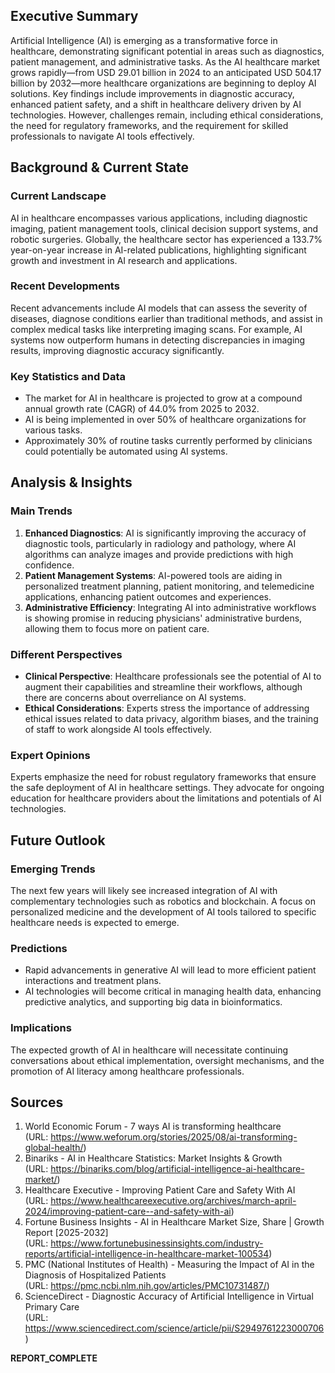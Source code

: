 ## Executive Summary

Artificial Intelligence (AI) is emerging as a transformative force in healthcare, demonstrating significant potential in areas such as diagnostics, patient management, and administrative tasks. As the AI healthcare market grows rapidly—from USD 29.01 billion in 2024 to an anticipated USD 504.17 billion by 2032—more healthcare organizations are beginning to deploy AI solutions. Key findings include improvements in diagnostic accuracy, enhanced patient safety, and a shift in healthcare delivery driven by AI technologies. However, challenges remain, including ethical considerations, the need for regulatory frameworks, and the requirement for skilled professionals to navigate AI tools effectively.

## Background & Current State

### Current Landscape  
AI in healthcare encompasses various applications, including diagnostic imaging, patient management tools, clinical decision support systems, and robotic surgeries. Globally, the healthcare sector has experienced a 133.7% year-on-year increase in AI-related publications, highlighting significant growth and investment in AI research and applications.

### Recent Developments  
Recent advancements include AI models that can assess the severity of diseases, diagnose conditions earlier than traditional methods, and assist in complex medical tasks like interpreting imaging scans. For example, AI systems now outperform humans in detecting discrepancies in imaging results, improving diagnostic accuracy significantly.

### Key Statistics and Data  
- The market for AI in healthcare is projected to grow at a compound annual growth rate (CAGR) of 44.0% from 2025 to 2032.  
- AI is being implemented in over 50% of healthcare organizations for various tasks.  
- Approximately 30% of routine tasks currently performed by clinicians could potentially be automated using AI systems.

## Analysis & Insights

### Main Trends  
1. **Enhanced Diagnostics**: AI is significantly improving the accuracy of diagnostic tools, particularly in radiology and pathology, where AI algorithms can analyze images and provide predictions with high confidence.  
2. **Patient Management Systems**: AI-powered tools are aiding in personalized treatment planning, patient monitoring, and telemedicine applications, enhancing patient outcomes and experiences.  
3. **Administrative Efficiency**: Integrating AI into administrative workflows is showing promise in reducing physicians' administrative burdens, allowing them to focus more on patient care.

### Different Perspectives  
- **Clinical Perspective**: Healthcare professionals see the potential of AI to augment their capabilities and streamline their workflows, although there are concerns about overreliance on AI systems.  
- **Ethical Considerations**: Experts stress the importance of addressing ethical issues related to data privacy, algorithm biases, and the training of staff to work alongside AI tools effectively.

### Expert Opinions  
Experts emphasize the need for robust regulatory frameworks that ensure the safe deployment of AI in healthcare settings. They advocate for ongoing education for healthcare providers about the limitations and potentials of AI technologies.

## Future Outlook

### Emerging Trends  
The next few years will likely see increased integration of AI with complementary technologies such as robotics and blockchain. A focus on personalized medicine and the development of AI tools tailored to specific healthcare needs is expected to emerge.

### Predictions  
- Rapid advancements in generative AI will lead to more efficient patient interactions and treatment plans.  
- AI technologies will become critical in managing health data, enhancing predictive analytics, and supporting big data in bioinformatics.

### Implications  
The expected growth of AI in healthcare will necessitate continuing conversations about ethical implementation, oversight mechanisms, and the promotion of AI literacy among healthcare professionals.

## Sources
1. World Economic Forum - 7 ways AI is transforming healthcare  
   (URL: https://www.weforum.org/stories/2025/08/ai-transforming-global-health/)  
2. Binariks - AI in Healthcare Statistics: Market Insights & Growth  
   (URL: https://binariks.com/blog/artificial-intelligence-ai-healthcare-market/)  
3. Healthcare Executive - Improving Patient Care and Safety With AI  
   (URL: https://www.healthcareexecutive.org/archives/march-april-2024/improving-patient-care--and-safety-with-ai)  
4. Fortune Business Insights - AI in Healthcare Market Size, Share | Growth Report [2025-2032]  
   (URL: https://www.fortunebusinessinsights.com/industry-reports/artificial-intelligence-in-healthcare-market-100534)  
5. PMC (National Institutes of Health) - Measuring the Impact of AI in the Diagnosis of Hospitalized Patients  
   (URL: https://pmc.ncbi.nlm.nih.gov/articles/PMC10731487/)  
6. ScienceDirect - Diagnostic Accuracy of Artificial Intelligence in Virtual Primary Care  
   (URL: https://www.sciencedirect.com/science/article/pii/S2949761223000706)  

**REPORT_COMPLETE**